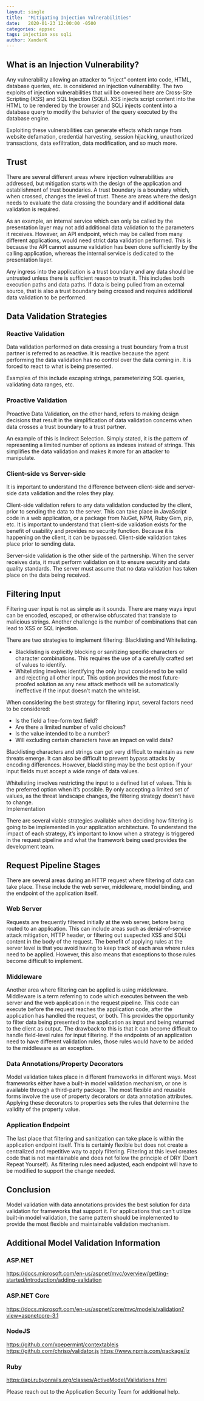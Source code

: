 ```yaml
---
layout: single
title:  "Mitigating Injection Vulnerabilities"
date:   2020-01-23 12:00:00 -0500
categories: appsec
tags: injection xss sqli 
author: XanderK
---
```


## What is an Injection Vulnerability?
Any vulnerability allowing an attacker to “inject” content into code, HTML, database queries, etc. is considered an injection vulnerability. The two exploits of injection vulnerabilities that will be covered here are Cross-Site Scripting (XSS) and SQL Injection (SQLi). XSS injects script content into the HTML to be rendered by the browser and SQLi injects content into a database query to modify the behavior of the query executed by the database engine.

Exploiting these vulnerabilities can generate effects which range from website defamation, credential harvesting, session hijacking, unauthorized transactions, data exfiltration, data modification, and so much more.

## Trust 
There are several different areas where injection vulnerabilities are addressed, but mitigation starts with the design of the application and establishment of trust boundaries. A trust boundary is a boundary which, when crossed, changes the level of trust. These are areas where the design needs to evaluate the data crossing the boundary and if additional data validation is required. 

As an example, an internal service which can only be called by the presentation layer may not add additional data validation to the parameters it receives. However, an API endpoint, which may be called from many different applications, would need strict data validation performed. This is because the API cannot assume validation has been done sufficiently by the calling application, whereas the internal service is dedicated to the presentation layer.

Any ingress into the application is a trust boundary and any data should be untrusted unless there is sufficient reason to trust it. This includes both execution paths and data paths. If data is being pulled from an external source, that is also a trust boundary being crossed and requires additional data validation to be performed.

## Data Validation Strategies
### Reactive Validation
Data validation performed on data crossing a trust boundary from a trust partner is referred to as reactive. It is reactive because the agent performing the data validation has no control over the data coming in. It is forced to react to what is being presented.  

Examples of this include escaping strings, parameterizing SQL queries, validating data ranges, etc.

### Proactive Validation
Proactive Data Validation, on the other hand, refers to making design decisions that result in the simplification of data validation concerns when data crosses a trust boundary to a trust partner. 

An example of this is Indirect Selection. Simply stated, it is the pattern of representing a limited number of options as indexes instead of strings. This simplifies the data validation and makes it more for an attacker to manipulate.

### Client-side vs Server-side
It is important to understand the difference between client-side and server-side data validation and the roles they play. 

Client-side validation refers to any data validation conducted by the client, prior to sending the data to the server. This can take place in JavaScript code in a web application, or a package from NuGet, NPM, Ruby Gem, pip, etc. It is important to understand that client-side validation exists for the benefit of usability and provides no security function. Because it is happening on the client, it can be bypassed. Client-side validation takes place prior to sending data.

Server-side validation is the other side of the partnership. When the server receives data, it must perform validation on it to ensure security and data quality standards. The server must assume that no data validation has taken place on the data being received.

## Filtering Input
Filtering user input is not as simple as it sounds. There are many ways input can be encoded, escaped, or otherwise obfuscated that translate to malicious strings. Another challenge is the number of combinations that can lead to XSS or SQL injection.

There are two strategies to implement filtering: Blacklisting and Whitelisting.
-	Blacklisting is explicitly blocking or sanitizing specific characters or character combinations. This requires the use of a carefully crafted set of values to identify.
-	Whitelisting involves identifying the only input considered to be valid and rejecting all other input. This option provides the most future-proofed solution as any new attack methods will be automatically ineffective if the input doesn’t match the whitelist.

When considering the best strategy for filtering input, several factors need to be considered:
-	Is the field a free-form text field?
-	Are there a limited number of valid choices?
-	Is the value intended to be a number?
-	Will excluding certain characters have an impact on valid data?

Blacklisting characters and strings can get very difficult to maintain as new threats emerge. It can also be difficult to prevent bypass attacks by encoding differences. However, blacklisting may be the best option if your input fields must accept a wide range of data values. 

Whitelisting involves restricting the input to a defined list of values. This is the preferred option when it’s possible. By only accepting a limited set of values, as the threat landscape changes, the filtering strategy doesn’t have to change.  
Implementation

There are several viable strategies available when deciding how filtering is going to be implemented in your application architecture. To understand the impact of each strategy, it’s important to know when a strategy is triggered in the request pipeline and what the framework being used provides the development team.

## Request Pipeline Stages
There are several areas during an HTTP request where filtering of data can take place. These include the web server, middleware, model binding, and the endpoint of the application itself.
### Web Server
Requests are frequently filtered initially at the web server, before being routed to an application. This can include areas such as denial-of-service attack mitigation, HTTP header, or filtering out suspected XSS and SQLi content in the body of the request. The benefit of applying rules at the server level is that you avoid having to keep track of each area where rules need to be applied. However, this also means that exceptions to those rules become difficult to implement. 
### Middleware
Another area where filtering can be applied is using middleware. Middleware is a term referring to code which executes between the web server and the web application in the request pipeline. This code can execute before the request reaches the application code, after the application has handled the request, or both. This provides the opportunity to filter data being presented to the application as input and being returned to the client as output. The drawback to this is that it can become difficult to handle field-level rules for input filtering. If the endpoints of an application need to have different validation rules, those rules would have to be added to the middleware as an exception. 
### Data Annotations/Property Decorators
Model validation takes place in different frameworks in different ways. Most frameworks either have a built-in model validation mechanism, or one is available through a third-party package. The most flexible and reusable forms involve the use of property decorators or data annotation attributes. Applying these decorators to properties sets the rules that determine the validity of the property value. 
### Application Endpoint
The last place that filtering and sanitization can take place is within the application endpoint itself. This is certainly flexible but does not create a centralized and repetitive way to apply filtering. Filtering at this level creates code that is not maintainable and does not follow the principle of DRY (Don’t Repeat Yourself). As filtering rules need adjusted, each endpoint will have to be modified to support the change needed.

## Conclusion
Model validation with data annotations provides the best solution for data validation for frameworks that support it. For applications that can’t utilize built-in model validation, the same pattern should be implemented to provide the most flexible and maintainable validation mechanism.

## Additional Model Validation Information
### ASP.NET
https://docs.microsoft.com/en-us/aspnet/mvc/overview/getting-started/introduction/adding-validation 
### ASP.NET Core
https://docs.microsoft.com/en-us/aspnet/core/mvc/models/validation?view=aspnetcore-3.1
### NodeJS
https://github.com/xpepermint/contextablejs
https://github.com/chriso/validator.js
https://www.npmjs.com/package/iz
### Ruby
https://api.rubyonrails.org/classes/ActiveModel/Validations.html

Please reach out to the Application Security Team for additional help.